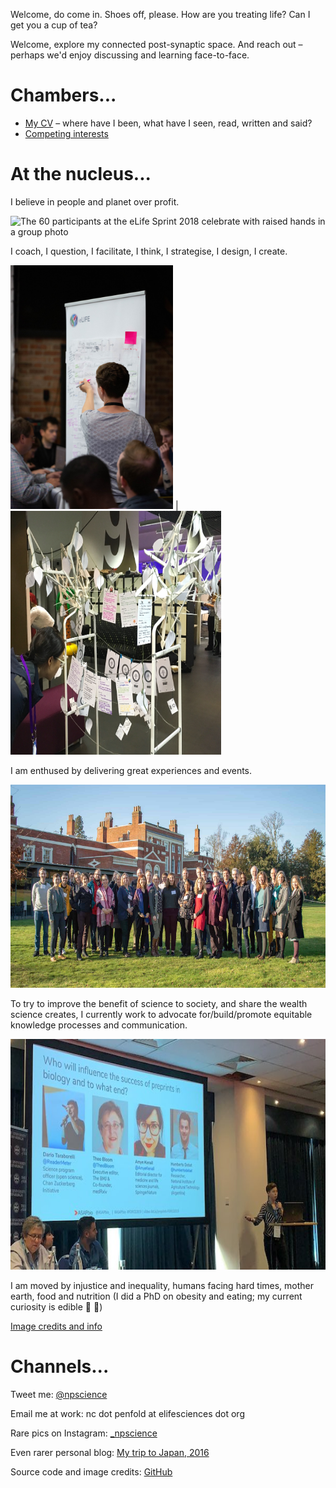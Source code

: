 Welcome,  do come in. Shoes off, please. How are you treating life? Can I get you a cup of tea? 

Welcome, explore my connected post-synaptic space. And reach out – perhaps we'd enjoy discussing and learning face-to-face. 

# Chambers...
* [My CV](/resume.md) – where have I been, what have I seen, read, written and said?
* [Competing interests](/about-me.md)

# At the nucleus...

I believe in people and planet over profit.

<img src="/assets/img/Sprint2018photo.jpg" alt="The 60 participants at the eLife Sprint 2018 celebrate with raised hands in a group photo" style="height: 329px; width: 650px;"/>

I coach, I question, I facilitate, I think, I strategise, I design, I create.

<img src="/assets/img/sprint2019facilitation_325x488.jpg" alt="Naomi leads project design session" style="height: 390px; width: 260px;"/> | <img src="/assets/img/mozfest2018wishtree.jpg" alt="A handmade wishing tree filled with project cards" style="height: 390px; width: 337px;"/>

I am enthused by delivering great experiences and events. 

<img src="/assets/img/ASAP-Bio-Workshop-2100x1050.jpg" alt="The 30 participants at the ASAPbio 2020 workshop in a group photo in front of Hinxton Hall" style="height: 325px; width: 650px;"/>

To try to improve the benefit of science to society, and share the wealth science creates, I currently work to advocate for/build/promote equitable knowledge processes and communication.

<img src="/assets/img/FORCE2019_mewithpanelinaction_600x341.jpeg" alt="Naomi presenting a talk at FORCE2019 with projected conference slide in background" style="height: 369px; width: 650px;"/>

I am moved by injustice and inequality, humans facing hard times, mother earth, food and nutrition (I did a PhD on obesity and eating; my current curiosity is edible :bug: :cricket:)

[Image credits and info](/assets/img/source_credits.md)

# Channels...

Tweet me: [@npscience](https://www.twitter.com/npscience)

Email me at work: nc dot penfold at elifesciences dot org

Rare pics on Instagram: [_npscience](https://www.instagram.com/_npscience/)

Even rarer personal blog: [My trip to Japan, 2016](https://exocytosis.netlify.app/blog/travels-to-japan-april2016/)

Source code and image credits: [GitHub](https://github.com/npscience/npscience.github.io/)
